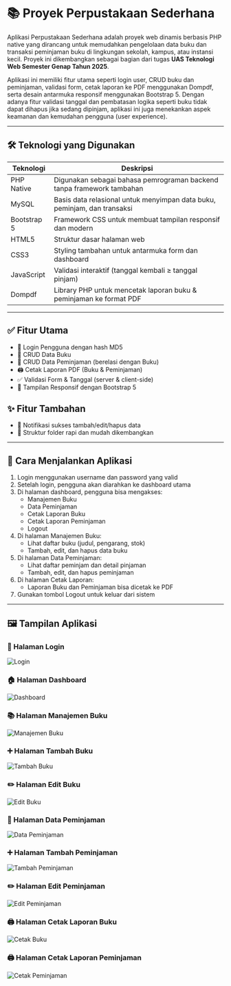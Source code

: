 ﻿# 📚 Proyek Perpustakaan Sederhana

Aplikasi Perpustakaan Sederhana adalah proyek web dinamis berbasis PHP native yang dirancang untuk memudahkan pengelolaan data buku dan transaksi peminjaman buku di lingkungan sekolah, kampus, atau instansi kecil. Proyek ini dikembangkan sebagai bagian dari tugas **UAS Teknologi Web Semester Genap Tahun 2025**.

Aplikasi ini memiliki fitur utama seperti login user, CRUD buku dan peminjaman, validasi form, cetak laporan ke PDF menggunakan Dompdf, serta desain antarmuka responsif menggunakan Bootstrap 5. Dengan adanya fitur validasi tanggal dan pembatasan logika seperti buku tidak dapat dihapus jika sedang dipinjam, aplikasi ini juga menekankan aspek keamanan dan kemudahan pengguna (user experience).

---

## 🛠️ Teknologi yang Digunakan

| Teknologi    | Deskripsi                                                                 |
|--------------|---------------------------------------------------------------------------|
| PHP Native   | Digunakan sebagai bahasa pemrograman backend tanpa framework tambahan     |
| MySQL        | Basis data relasional untuk menyimpan data buku, peminjam, dan transaksi  |
| Bootstrap 5  | Framework CSS untuk membuat tampilan responsif dan modern                 |
| HTML5        | Struktur dasar halaman web                                                |
| CSS3         | Styling tambahan untuk antarmuka form dan dashboard                       |
| JavaScript   | Validasi interaktif (tanggal kembali ≥ tanggal pinjam)                   |
| Dompdf       | Library PHP untuk mencetak laporan buku & peminjaman ke format PDF        |

---

## ✅ Fitur Utama

- 🔐 Login Pengguna dengan hash MD5
- 📘 CRUD Data Buku
- 📄 CRUD Data Peminjaman (berelasi dengan Buku)
- 🖨️ Cetak Laporan PDF (Buku & Peminjaman)
- ✅ Validasi Form & Tanggal (server & client-side)
- 📱 Tampilan Responsif dengan Bootstrap 5

## ✨ Fitur Tambahan

- 🔔 Notifikasi sukses tambah/edit/hapus data
- 📂 Struktur folder rapi dan mudah dikembangkan

---

## 🚀 Cara Menjalankan Aplikasi

1. Login menggunakan username dan password yang valid
2. Setelah login, pengguna akan diarahkan ke dashboard utama
3. Di halaman dashboard, pengguna bisa mengakses:
   - Manajemen Buku
   - Data Peminjaman
   - Cetak Laporan Buku
   - Cetak Laporan Peminjaman
   - Logout
4. Di halaman Manajemen Buku:
   - Lihat daftar buku (judul, pengarang, stok)
   - Tambah, edit, dan hapus data buku
5. Di halaman Data Peminjaman:
   - Lihat daftar peminjam dan detail pinjaman
   - Tambah, edit, dan hapus peminjaman
6. Di halaman Cetak Laporan:
   - Laporan Buku dan Peminjaman bisa dicetak ke PDF
7. Gunakan tombol Logout untuk keluar dari sistem

---

## 🖼️ Tampilan Aplikasi

### 🔐 Halaman Login
![Login](assets/img/login.png)

### 🏠 Halaman Dashboard
![Dashboard](assets/img/dashboard.png)

### 📚 Halaman Manajemen Buku
![Manajemen Buku](assets/img/manajemenbuku.png)

### ➕ Halaman Tambah Buku
![Tambah Buku](assets/img/tambahbuku.png)

### ✏️ Halaman Edit Buku
![Edit Buku](assets/img/editbuku.png)

### 📄 Halaman Data Peminjaman
![Data Peminjaman](assets/img/datapeminjaman.png)

### ➕ Halaman Tambah Peminjaman
![Tambah Peminjaman](assets/img/tambahpeminjaman.png)

### ✏️ Halaman Edit Peminjaman
![Edit Peminjaman](assets/img/editpeminjaman.png)

### 🖨️ Halaman Cetak Laporan Buku
![Cetak Buku](assets/img/cetaklaporanbuku.png)

### 🖨️ Halaman Cetak Laporan Peminjaman
![Cetak Peminjaman](assets/img/cetaklaporanpeminjaman.png)
